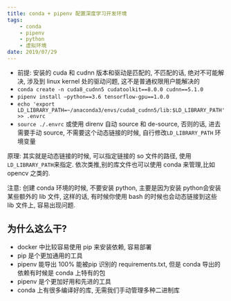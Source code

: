 ```yaml
---
title: conda + pipenv 配置深度学习开发环境
tags: 
    - conda
    - pipenv
    - python
    - 虚拟环境
date: 2019/07/29
---
```


- 前提: 安装的 cuda 和 cudnn 版本和驱动是匹配的, 不匹配的话, 绝对不可能解决, 涉及到 linux kernel 处的驱动问题, 这不是普通权限用户能解决的
- `conda create -n cuda8_cudnn5 cudatoolkit==8.0.0 cudnn==5.1.0`
- `pipenv install —python==3.6 tensorflow-gpu==1.0.0`
- `echo 'export LD_LIBRARY_PATH=~/anaconda3/envs/cuda8_cudnn5/lib:$LD_LIBRARY_PATH'  >> .envrc`
- `source ./.envrc` 或使用 direnv 自动 source 和 de-source, 否则的话, 进去需要手动 source, 不需要这个动态链接的时候, 自行修改`LD_LIBRARY_PATH` 环境变量

原理: 其实就是动态链接的时候, 可以指定链接的 so 文件的路径, 使用`LD_LIBRARY_PATH`来指定. 依次类推,别的库文件也可以使用 conda 来管理,比如 opencv 之类的.

注意: 创建 conda 环境的时候, 不要安装 python, 主要是因为安装 python会安装某些额外的 lib 文件, 这样的话, 有时候你使用 bash 的时候也会动态链接到这些 lib 文件上, 容易出现问题. 

## 为什么这么干?

- docker 中比较容易使用 pip 来安装依赖, 容易部署
- pip 是个更加通用的工具
- pipenv 能导出 100% 能被pip 识别的 requirements.txt, 但是 conda 导出的依赖有时候是 conda 上特有的包
- pipenv 是个更加好用和先进的工具
- conda 上有很多编译好的库, 无需我们手动管理多种二进制库

